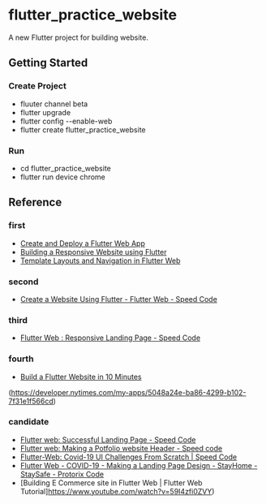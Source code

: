 # flutter_practice_website

A new Flutter project for building website.

## Getting Started

### Create Project

- fluuter channel beta
- flutter upgrade
- flutter config --enable-web
- flutter create flutter_practice_website

### Run

- cd flutter_practice_website
- flutter run device chrome

## Reference

### first

- [Create and Deploy a Flutter Web App](https://www.filledstacks.com/post/create-and-deploy-a-flutter-web-app/)
- [Building a Responsive Website using Flutter](https://www.filledstacks.com/post/building-a-responsive-website-using-flutter/)
- [Template Layouts and Navigation in Flutter Web](https://www.filledstacks.com/post/template-layouts-and-navigation-in-flutter-web/)

### second

- [Create a Website Using Flutter - Flutter Web - Speed Code](https://www.youtube.com/watch?v=E6fLm5XlJDY)

### third

- [Flutter Web : Responsive Landing Page - Speed Code](https://www.youtube.com/watch?v=87cz-ihAJ-8)

### fourth

- [Build a Flutter Website in 10 Minutes](https://www.youtube.com/watch?v=HjlnT2ieh70)

(https://developer.nytimes.com/my-apps/5048a24e-ba86-4299-b102-7f31e1f566cd)

### candidate

- [Flutter web: Successful Landing Page - Speed Code](https://www.youtube.com/watch?v=wUCiY9MlHyY)
- [Flutter web: Making a Potfolio website Header - Speed code](https://www.youtube.com/watch?v=Y2_lrL1ebHw)
- [Flutter-Web: Covid-19 UI Challenges From Scratch | Speed Code](https://www.youtube.com/watch?v=4MpAP0mKa5E)
- [Flutter Web - COVID-19 - Making a Landing Page Design - StayHome - StaySafe - Protorix Code](https://www.youtube.com/watch?v=TwFf-UG5Nhk)
- [Building E Commerce site in Flutter Web | Flutter Web Tutorial]https://www.youtube.com/watch?v=59I4zfi0ZVY)
